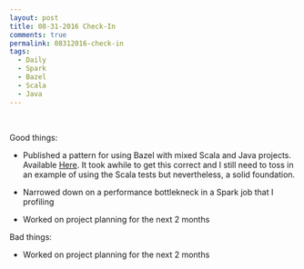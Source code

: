 ```yaml
---
layout: post
title: 08-31-2016 Check-In
comments: true
permalink: 08312016-check-in
tags:
  - Daily
  - Spark
  - Bazel
  - Scala
  - Java
---
```


&nbsp;

Good things:

  * Published a pattern for using Bazel with mixed Scala and Java projects.  Available [Here](https://github.com/bowlofstew/bazel-java-scala).  It took awhile to get this correct and I still need to toss in an example of using the Scala tests but nevertheless, a solid foundation.

  * Narrowed down on a performance bottlekneck in a Spark job that I profiling

  * Worked on project planning for the next 2 months

Bad things:

  * Worked on project planning for the next 2 months